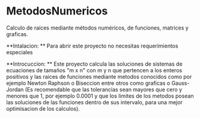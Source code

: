 # MetodosNumericos
Calculo de raíces mediante métodos numéricos, de funciones, matrices y graficas.

**Intalacion: **
Para abrir este proyecto no necesitas requerimientos especiales

**Introcuccion: **
Este proyecto calcula las soluciones de sistemas de ecuaciones de tamaños "m x n" 
con m y n que pertencen a los enteros positivos y las raices de funciones mediante metodos
conocidos como por ejemplo Newton Raphson o Biseccion entre otros como graficas o Gauss-Jordan
(Es recomendable que las tolerancias sean mayores que cero y menores que 1, por ejemplo 0.0001 
y que los limites de los metodos posean las soluciones de las funciones dentro de sus intervalo, 
para una mejor optimisacion de los calculos).
